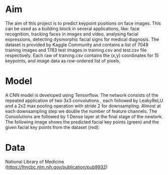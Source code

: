 # Aim 
The aim of this project is to predict keypoint positions on face images. This can be used as a building block in several applications, like:
face recognition, tracking faces in images and video, analysing facial expressions, detecting dysmorphic facial signs for medical diagnosis. The dataset is provided by Kaggle Community
and contains a list of 7049 training images and 1783 test images in training.csv and test.csv file respectively. Each raw of training.csv contains the (x,y) coordinates for 15 keypoints, and image data as 
row-ordered list of pixels.


# Model 
A CNN model is developed using Tensorflow. The network consists of the repeated application of two 3x3 convolutions , each followed by
LeakyReLU and a 2x2 max pooling operation with stride 2 for downsampling. Almost at each downsampling step we double the number of feature
channels.  The Convolutions are followed by 1 Dense layer at the final stage of the newtork. The following image shows the predicted facial key points (green) and the 
given facial key points from the dataset (red): 







# Data
 National Library of Medicine
 (https://lhncbc.nlm.nih.gov/publication/pub9932)
